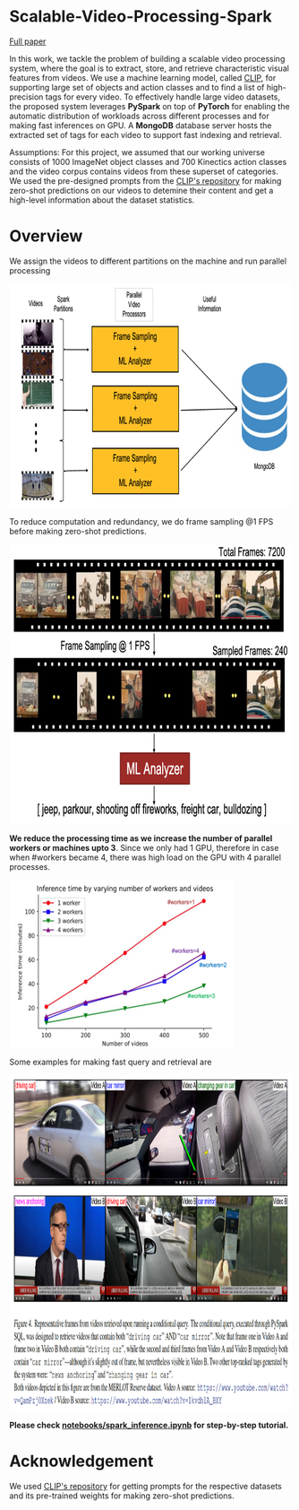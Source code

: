 # Scalable-Video-Processing-Spark

[Full paper](https://drive.google.com/file/d/1WUL-E32PHevD-cuYugqAGtO2cfghB42M/view?usp=sharing)

In this work, we tackle the problem of building a scalable video processing system, where the goal is to extract,
store, and retrieve characteristic visual features from videos. We use a machine learning model, called [CLIP](https://github.com/openai/CLIP),
for supporting large set of objects and action classes and to find a list of high-precision tags for every video. To
effectively handle large video datasets, the proposed system leverages **PySpark** on top of **PyTorch** for enabling
the automatic distribution of workloads across different processes and for making fast inferences on GPU. A
**MongoDB** database server hosts the extracted set of tags for each video to support fast indexing and retrieval.

Assumptions: For this project, we assumed that our working universe consists of 1000 ImageNet object classes and 700 Kinectics action classes and the video corpus contains videos from these superset of categories. We used the pre-designed prompts from the [CLIP's repository](https://github.com/openai/CLIP/blob/main/data/prompts.md) for making zero-shot predictions on our videos to detemine their content and get a high-level information about the dataset statistics. 

# Overview
We assign the videos to different partitions on the machine and run parallel processing
<p float="left">
  <img src="https://github.com/gargsid/Scalable-Video-Processing-Spark/blob/main/figures/overview.png" width="900" height="400" />
</p> 
To reduce computation and redundancy, we do frame sampling @1 FPS before making zero-shot predictions. 
<p float="left">
  <img src="https://github.com/gargsid/Scalable-Video-Processing-Spark/blob/main/figures/frame_sample.png" width="900" height="500" />
</p> 

**We reduce the processing time as we increase the number of parallel workers or machines upto 3**. Since we only had 1 GPU, therefore in case when #workers became 4, there was high load on the GPU with 4 parallel processes.
<p float="left">
  <img src="https://github.com/gargsid/Scalable-Video-Processing-Spark/blob/main/figures/process.png" width="400" height="300" />
</p> 
Some examples for making fast query and retrieval are
<p float="left">
  <img src="https://github.com/gargsid/Scalable-Video-Processing-Spark/blob/main/figures/query.png" width="1200" height="600" />
</p> 

**Please check [notebooks/spark_inference.ipynb](https://github.com/gargsid/Scalable-Video-Processing-Spark/blob/main/notebooks/spark_inference.ipynb) for step-by-step tutorial.**

# Acknowledgement
We used [CLIP's repository](https://github.com/openai/CLIP) for getting prompts for the respective datasets and its pre-trained weights for making zero-shot predictions. 
